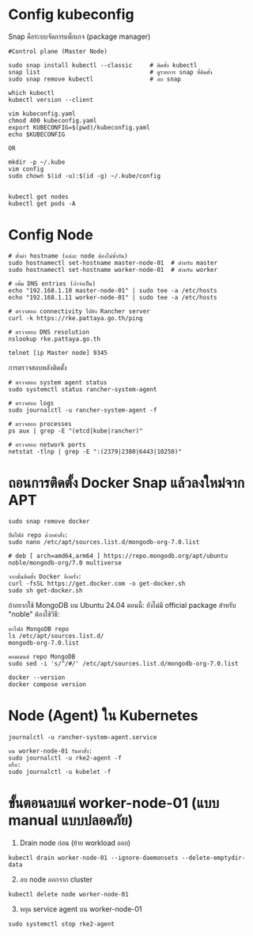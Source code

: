 
# Config kubeconfig
Snap คือระบบจัดการแพ็กเกจ (package manager)
```
#Control plane (Master Node)

sudo snap install kubectl --classic     # ติดตั้ง kubectl
snap list                               # ดูรายการ snap ที่ติดตั้ง
sudo snap remove kubectl                # ลบ snap

which kubectl
kubectl version --client

vim kubeconfig.yaml
chmod 400 kubeconfig.yaml
export KUBECONFIG=$(pwd)/kubeconfig.yaml
echo $KUBECONFIG

OR

mkdir -p ~/.kube
vim config
sudo chown $(id -u):$(id -g) ~/.kube/config


kubectl get nodes
kubectl get pods -A
```

# Config Node
```
# ตั้งค่า hostname (แต่ละ node ต้องไม่ซ้ำกัน)
sudo hostnamectl set-hostname master-node-01  # สำหรับ master
sudo hostnamectl set-hostname worker-node-01  # สำหรับ worker

# เพิ่ม DNS entries (ถ้าจำเป็น)
echo "192.168.1.10 master-node-01" | sudo tee -a /etc/hosts
echo "192.168.1.11 worker-node-01" | sudo tee -a /etc/hosts

# ตรวจสอบ connectivity ไปยัง Rancher server
curl -k https://rke.pattaya.go.th/ping

# ตรวจสอบ DNS resolution
nslookup rke.pattaya.go.th

telnet [ip Master node] 9345
```
การตรวจสอบหลังติดตั้ง
```
# ตรวจสอบ system agent status
sudo systemctl status rancher-system-agent

# ตรวจสอบ logs
sudo journalctl -u rancher-system-agent -f

# ตรวจสอบ processes
ps aux | grep -E "(etcd|kube|rancher)"

# ตรวจสอบ network ports
netstat -tlnp | grep -E ":(2379|2380|6443|10250)"
```

# ถอนการติดตั้ง Docker Snap แล้วลงใหม่จาก APT
```
sudo snap remove docker

ปิดไฟล์ repo ด้วยคำสั่ง:
sudo nano /etc/apt/sources.list.d/mongodb-org-7.0.list

# deb [ arch=amd64,arm64 ] https://repo.mongodb.org/apt/ubuntu noble/mongodb-org/7.0 multiverse

จากนั้นติดตั้ง Docker อีกครั้ง:
curl -fsSL https://get.docker.com -o get-docker.sh
sudo sh get-docker.sh

```
ถ้าอยากใช้ MongoDB บน Ubuntu 24.04 ตอนนี้:
ยังไม่มี official package สำหรับ "noble" ต้องใช้วิธี:
```
หาไฟล์ MongoDB repo
ls /etc/apt/sources.list.d/
mongodb-org-7.0.list

คอมเมนต์ repo MongoDB
sudo sed -i 's/^/#/' /etc/apt/sources.list.d/mongodb-org-7.0.list

docker --version
docker compose version

```
# Node (Agent) ใน Kubernetes
```
journalctl -u rancher-system-agent.service

บน worker-node-01 รันคำสั่ง:
sudo journalctl -u rke2-agent -f
หรือ:
sudo journalctl -u kubelet -f
```

# ขั้นตอนลบแค่ worker-node-01 (แบบ manual แบบปลอดภัย)
1. Drain node ก่อน (ย้าย workload ออก)
```
kubectl drain worker-node-01 --ignore-daemonsets --delete-emptydir-data
```
2. ลบ node ออกจาก cluster
```
kubectl delete node worker-node-01
```
3. หยุด service agent บน worker-node-01
```
sudo systemctl stop rke2-agent
```



